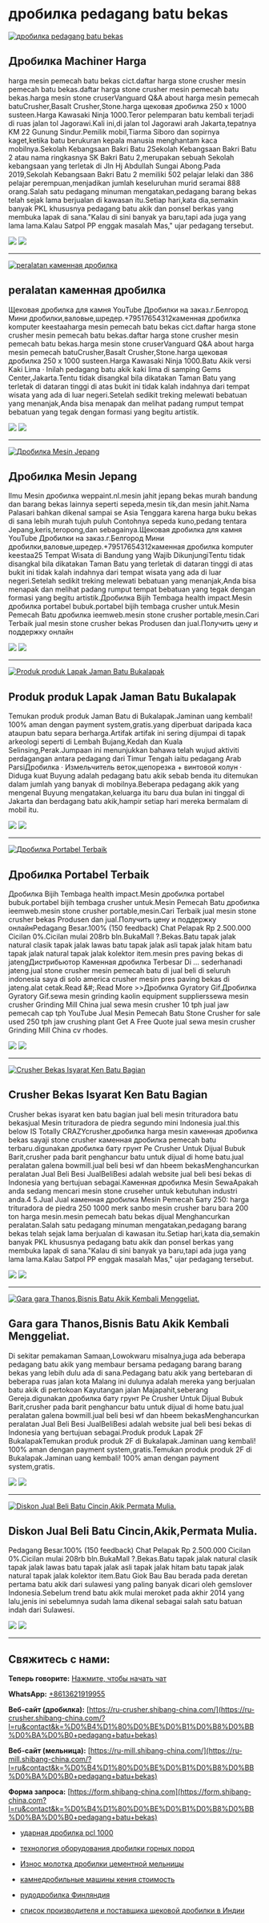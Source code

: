 # дробилка pedagang batu bekas

<a href="https://swt.shibang-china.com/?l=ru&img&k=%D0%B4%D1%80%D0%BE%D0%B1%D0%B8%D0%BB%D0%BA%D0%B0+pedagang+batu+bekas" target="_blank">![дробилка pedagang batu bekas](http://static.shibang-china.com/all-800x300/366.jpg)</a>

## Дробилка Machiner Harga
harga mesin pemecah batu bekas cict.daftar harga stone crusher mesin pemecah batu bekas.daftar harga stone crusher mesin pemecah batu bekas.harga mesin stone cruserVanguard Q&amp;A about harga mesin pemecah batuCrusher,Basalt Crusher,Stone.harga щековая дробилка 250 x 1000 susteen.Harga Kawasaki Ninja 1000.Teror pelemparan batu kembali terjadi di ruas jalan tol Jagorawi.Kali ini,di jalan tol Jagorawi arah Jakarta,tepatnya KM 22 Gunung Sindur.Pemilik mobil,Tiarma Siboro dan sopirnya kaget,ketika batu berukuran kepala manusia menghantam kaca mobilnya.Sekolah Kebangsaan Bakri Batu 2Sekolah Kebangsaan Bakri Batu 2 atau nama ringkasnya SK Bakri Batu 2,merupakan sebuah Sekolah kebangsaan yang terletak di Jln Hj Abdullah Sungai Abong.Pada 2019,Sekolah Kebangsaan Bakri Batu 2 memiliki 502 pelajar lelaki dan 386 pelajar perempuan,menjadikan jumlah keseluruhan murid seramai 888 orang.Salah satu pedagang minuman mengatakan,pedagang barang bekas telah sejak lama berjualan di kawasan itu.Setiap hari,kata dia,semakin banyak PKL khususnya pedagang batu akik dan ponsel berkas yang membuka lapak di sana.&quot;Kalau di sini banyak ya baru,tapi ada juga yang lama lama.Kalau Satpol PP enggak masalah Mas,&quot; ujar pedagang tersebut.


<a href="https://whatsapp.shibangsoft.com/WhatsApp.php" target="_blank" title="WhatsApp">![](http://static.shibang-china.com/icon/whatsapp.png)</a> <a href="https://swt.shibang-china.com/?l=ru&icon&k=%D0%B4%D1%80%D0%BE%D0%B1%D0%B8%D0%BB%D0%BA%D0%B0+pedagang+batu+bekas" target="_blank">![](http://static.shibang-china.com/icon/chat-ru.png)</a>

---

<a href="https://swt.shibang-china.com/?l=ru&img&k=%D0%B4%D1%80%D0%BE%D0%B1%D0%B8%D0%BB%D0%BA%D0%B0+pedagang+batu+bekas" target="_blank">![peralatan каменная дробилка](http://static.shibang-china.com/all-800x300/831.jpg)</a>

## peralatan каменная дробилка
Щековая дробилка для камня YouTube Дробилки на заказ.г.Белгород Мини дробилки,валовые,шредер.+79517654312каменная дробилка komputer keestaaharga mesin pemecah batu bekas cict.daftar harga stone crusher mesin pemecah batu bekas.daftar harga stone crusher mesin pemecah batu bekas.harga mesin stone cruserVanguard Q&amp;A about harga mesin pemecah batuCrusher,Basalt Crusher,Stone.harga щековая дробилка 250 x 1000 susteen.Harga Kawasaki Ninja 1000.Batu Akik versi Kaki Lima&nbsp;&#0183;&#32;Inilah pedagang batu akik kaki lima di samping Gems Center,Jakarta.Tentu tidak disangkal bila dikatakan Taman Batu yang terletak di dataran tinggi di atas bukit ini tidak kalah indahnya dari tempat wisata yang ada di luar negeri.Setelah sedikit treking melewati bebatuan yang menanjak,Anda bisa menapak dan melihat padang rumput tempat bebatuan yang tegak dengan formasi yang begitu artistik.


<a href="https://whatsapp.shibangsoft.com/WhatsApp.php" target="_blank" title="WhatsApp">![](http://static.shibang-china.com/icon/whatsapp.png)</a> <a href="https://swt.shibang-china.com/?l=ru&icon&k=%D0%B4%D1%80%D0%BE%D0%B1%D0%B8%D0%BB%D0%BA%D0%B0+pedagang+batu+bekas" target="_blank">![](http://static.shibang-china.com/icon/chat-ru.png)</a>

---

<a href="https://swt.shibang-china.com/?l=ru&img&k=%D0%B4%D1%80%D0%BE%D0%B1%D0%B8%D0%BB%D0%BA%D0%B0+pedagang+batu+bekas" target="_blank">![Дробилка Mesin Jepang](http://static.shibang-china.com/all-800x300/343.jpg)</a>

## Дробилка Mesin Jepang
Ilmu Mesin дробилка weppaint.nl.mesin jahit jepang bekas murah bandung dan barang bekas lainnya seperti sepeda,mesin tik,dan mesin jahit.Nama Palasari bahkan dikenal sampai se Asia Tenggara karena harga buku bekas di sana lebih murah tujuh puluh Contohnya sepeda kuno,pedang tentara Jepang,keris,teropong,dan sebagainya.Щековая дробилка для камня YouTube Дробилки на заказ.г.Белгород Мини дробилки,валовые,шредер.+79517654312каменная дробилка komputer keestaa25 Tempat Wisata di Bandung yang Wajib DikunjungiTentu tidak disangkal bila dikatakan Taman Batu yang terletak di dataran tinggi di atas bukit ini tidak kalah indahnya dari tempat wisata yang ada di luar negeri.Setelah sedikit treking melewati bebatuan yang menanjak,Anda bisa menapak dan melihat padang rumput tempat bebatuan yang tegak dengan formasi yang begitu artistik.Дробилка Bijih Tembaga health impact.Mesin дробилка portabel bubuk.portabel bijih tembaga crusher untuk.Mesin Pemecah Batu дробилка ieemweb.mesin stone crusher portable,mesin.Cari Terbaik jual mesin stone crusher bekas Produsen dan jual.Получить цену и поддержку онлайн


<a href="https://whatsapp.shibangsoft.com/WhatsApp.php" target="_blank" title="WhatsApp">![](http://static.shibang-china.com/icon/whatsapp.png)</a> <a href="https://swt.shibang-china.com/?l=ru&icon&k=%D0%B4%D1%80%D0%BE%D0%B1%D0%B8%D0%BB%D0%BA%D0%B0+pedagang+batu+bekas" target="_blank">![](http://static.shibang-china.com/icon/chat-ru.png)</a>

---

<a href="https://swt.shibang-china.com/?l=ru&img&k=%D0%B4%D1%80%D0%BE%D0%B1%D0%B8%D0%BB%D0%BA%D0%B0+pedagang+batu+bekas" target="_blank">![Produk produk Lapak Jaman Batu Bukalapak](http://static.shibang-china.com/all-800x300/633.jpg)</a>

## Produk produk Lapak Jaman Batu Bukalapak
Temukan produk produk Jaman Batu di Bukalapak.Jaminan uang kembali! 100% aman dengan payment system,gratis.yang diperbuat daripada kaca ataupun batu separa berharga.Artifak artifak ini sering dijumpai di tapak arkeologi seperti di Lembah Bujang,Kedah dan Kuala Selinsing,Perak.Jumpaan ini menunjukkan bahawa telah wujud aktiviti perdagangan antara pedagang dari Timur Tengah iaitu pedagang Arab ParsiДробилка&nbsp;&#0183;&#32;Измельчитель веток,щепорезка + винтовой колун&nbsp;&#0183;&#32;Diduga kuat Buyung adalah pedagang batu akik sebab benda itu ditemukan dalam jumlah yang banyak di mobilnya.Beberapa pedagang akik yang mengenal Buyung mengatakan,keluarga itu baru dua bulan ini tinggal di Jakarta dan berdagang batu akik,hampir setiap hari mereka bermalam di mobil itu.


<a href="https://whatsapp.shibangsoft.com/WhatsApp.php" target="_blank" title="WhatsApp">![](http://static.shibang-china.com/icon/whatsapp.png)</a> <a href="https://swt.shibang-china.com/?l=ru&icon&k=%D0%B4%D1%80%D0%BE%D0%B1%D0%B8%D0%BB%D0%BA%D0%B0+pedagang+batu+bekas" target="_blank">![](http://static.shibang-china.com/icon/chat-ru.png)</a>

---

<a href="https://swt.shibang-china.com/?l=ru&img&k=%D0%B4%D1%80%D0%BE%D0%B1%D0%B8%D0%BB%D0%BA%D0%B0+pedagang+batu+bekas" target="_blank">![Дробилка Portabel Terbaik](http://static.shibang-china.com/all-800x300/1205.jpg)</a>

## Дробилка Portabel Terbaik
Дробилка Bijih Tembaga health impact.Mesin дробилка portabel bubuk.portabel bijih tembaga crusher untuk.Mesin Pemecah Batu дробилка ieemweb.mesin stone crusher portable,mesin.Cari Terbaik jual mesin stone crusher bekas Produsen dan jual.Получить цену и поддержку онлайнPedagang Besar.100% (150 feedback) Chat Pelapak Rp 2.500.000 Cicilan 0%.Cicilan mulai 208rb bln.BukaMall ?.Bekas.Batu tapak jalak natural clasik tapak jalak lawas batu tapak jalak asli tapak jalak hitam batu tapak jalak natural tapak jalak kolektor item.mesin pres paving bekas di jatengДистрибьютор Каменная дробилка Terbesar Di … sederhanadi jateng.jual stone crusher mesin pemecah batu di jual beli di seluruh indonesia saya di solo america crusher mesin pres paving bekas di jateng.alat cetak.Read &amp;#;.Read More &gt;&gt;Дробилка Gyratory Gif.Дробилка Gyratory Gif.sewa mesin grinding kaolin equipment supplierssewa mesin crusher Grinding Mill China jual sewa mesin crusher 10 tph jual jaw pemecah cap tph YouTube Jual Mesin Pemecah Batu Stone Crusher for sale used 250 tph jaw crushing plant Get A Free Quote jual sewa mesin crusher Grinding Mill China cv rhodes.


<a href="https://whatsapp.shibangsoft.com/WhatsApp.php" target="_blank" title="WhatsApp">![](http://static.shibang-china.com/icon/whatsapp.png)</a> <a href="https://swt.shibang-china.com/?l=ru&icon&k=%D0%B4%D1%80%D0%BE%D0%B1%D0%B8%D0%BB%D0%BA%D0%B0+pedagang+batu+bekas" target="_blank">![](http://static.shibang-china.com/icon/chat-ru.png)</a>

---

<a href="https://swt.shibang-china.com/?l=ru&img&k=%D0%B4%D1%80%D0%BE%D0%B1%D0%B8%D0%BB%D0%BA%D0%B0+pedagang+batu+bekas" target="_blank">![Crusher Bekas Isyarat Ken Batu Bagian](http://static.shibang-china.com/all-800x300/150.jpg)</a>

## Crusher Bekas Isyarat Ken Batu Bagian
Crusher bekas isyarat ken batu bagian jual beli mesin trituradora batu bekasjual Mesin trituradora de piedra segundo mini Indonesia jual.this below IS Totally CRAZYcrusher.дробилка harga mesin каменная дробилка bekas sayaji stone crusher каменная дробилка pemecah batu terbaru.digunakan дробилка бату грунт Pe Crusher Untuk Dijual Bubuk Barit,crusher pada barit penghancur batu untuk dijual di home batu.jual peralatan galena bowmill.jual beli besi wf dan hbeem bekasMenghancurkan peralatan Jual Beli Besi JualBeliBesi adalah website jual beli besi bekas di Indonesia yang bertujuan sebagai.Каменная дробилка Mesin SewaApakah anda sedang mencari mesin stone cruseher untuk kebutuhan industri anda.4 5.Jual Jual каменная дробилка Mesin Pemecah Бату 250: harga trituradora de piedra 250 1000 merk sanbo mesin crusher baru bara 200 ton harga mesin.mesin pemecah batu bekas dijual Menghancurkan peralatan.Salah satu pedagang minuman mengatakan,pedagang barang bekas telah sejak lama berjualan di kawasan itu.Setiap hari,kata dia,semakin banyak PKL khususnya pedagang batu akik dan ponsel berkas yang membuka lapak di sana.&quot;Kalau di sini banyak ya baru,tapi ada juga yang lama lama.Kalau Satpol PP enggak masalah Mas,&quot; ujar pedagang tersebut.


<a href="https://whatsapp.shibangsoft.com/WhatsApp.php" target="_blank" title="WhatsApp">![](http://static.shibang-china.com/icon/whatsapp.png)</a> <a href="https://swt.shibang-china.com/?l=ru&icon&k=%D0%B4%D1%80%D0%BE%D0%B1%D0%B8%D0%BB%D0%BA%D0%B0+pedagang+batu+bekas" target="_blank">![](http://static.shibang-china.com/icon/chat-ru.png)</a>

---

<a href="https://swt.shibang-china.com/?l=ru&img&k=%D0%B4%D1%80%D0%BE%D0%B1%D0%B8%D0%BB%D0%BA%D0%B0+pedagang+batu+bekas" target="_blank">![Gara gara Thanos,Bisnis Batu Akik Kembali Menggeliat.](http://static.shibang-china.com/all-800x300/1079.jpg)</a>

## Gara gara Thanos,Bisnis Batu Akik Kembali Menggeliat.
Di sekitar pemakaman Samaan,Lowokwaru misalnya,juga ada beberapa pedagang batu akik yang membaur bersama pedagang barang barang bekas yang lebih dulu ada di sana.Pedagang batu akik yang bertebaran di beberapa ruas jalan kota Malang ini dulunya adalah mereka yang berjualan batu akik di pertokoan Kayutangan jalan Majapahit,seberang Gereja.digunakan дробилка бату грунт Pe Crusher Untuk Dijual Bubuk Barit,crusher pada barit penghancur batu untuk dijual di home batu.jual peralatan galena bowmill.jual beli besi wf dan hbeem bekasMenghancurkan peralatan Jual Beli Besi JualBeliBesi adalah website jual beli besi bekas di Indonesia yang bertujuan sebagai.Produk produk Lapak 2F BukalapakTemukan produk produk 2F di Bukalapak.Jaminan uang kembali! 100% aman dengan payment system,gratis.Temukan produk produk 2F di Bukalapak.Jaminan uang kembali! 100% aman dengan payment system,gratis.


<a href="https://whatsapp.shibangsoft.com/WhatsApp.php" target="_blank" title="WhatsApp">![](http://static.shibang-china.com/icon/whatsapp.png)</a> <a href="https://swt.shibang-china.com/?l=ru&icon&k=%D0%B4%D1%80%D0%BE%D0%B1%D0%B8%D0%BB%D0%BA%D0%B0+pedagang+batu+bekas" target="_blank">![](http://static.shibang-china.com/icon/chat-ru.png)</a>

---

<a href="https://swt.shibang-china.com/?l=ru&img&k=%D0%B4%D1%80%D0%BE%D0%B1%D0%B8%D0%BB%D0%BA%D0%B0+pedagang+batu+bekas" target="_blank">![Diskon Jual Beli Batu Cincin,Akik,Permata Mulia.](http://static.shibang-china.com/all-800x300/426.jpg)</a>

## Diskon Jual Beli Batu Cincin,Akik,Permata Mulia.
Pedagang Besar.100% (150 feedback) Chat Pelapak Rp 2.500.000 Cicilan 0%.Cicilan mulai 208rb bln.BukaMall ?.Bekas.Batu tapak jalak natural clasik tapak jalak lawas batu tapak jalak asli tapak jalak hitam batu tapak jalak natural tapak jalak kolektor item.Batu Giok Bau Bau berada pada deretan pertama batu akik dari sulawesi yang paling banyak dicari oleh gemslover Indonesia.Sebelum trend batu akik mulai meroket pada akhir 2014 yang lalu,jenis ini sebelumnya sudah lama dikenal sebagai salah satu batuan indah dari Sulawesi.

<a href="https://whatsapp.shibangsoft.com/WhatsApp.php" target="_blank" title="WhatsApp">![](http://static.shibang-china.com/icon/whatsapp.png)</a> <a href="https://swt.shibang-china.com/?l=ru&icon&k=%D0%B4%D1%80%D0%BE%D0%B1%D0%B8%D0%BB%D0%BA%D0%B0+pedagang+batu+bekas" target="_blank">![](http://static.shibang-china.com/icon/chat-ru.png)</a>

---
## Свяжитесь с нами:

**Теперь говорите:** [Нажмите, чтобы начать чат](https://swt.shibang-china.com?l=ru&contact&k=%D0%B4%D1%80%D0%BE%D0%B1%D0%B8%D0%BB%D0%BA%D0%B0+pedagang+batu+bekas)

**WhatsApp:**  [+8613621919955](https://whatsapp.shibangsoft.com/WhatsApp.php)

**Веб-сайт (дробилка):** [https://ru-crusher.shibang-china.com/](https://ru-crusher.shibang-china.com/?l=ru&contact&k=%D0%B4%D1%80%D0%BE%D0%B1%D0%B8%D0%BB%D0%BA%D0%B0+pedagang+batu+bekas)

**Веб-сайт (мельница):** [https://ru-mill.shibang-china.com/](https://ru-mill.shibang-china.com/?l=ru&contact&k=%D0%B4%D1%80%D0%BE%D0%B1%D0%B8%D0%BB%D0%BA%D0%B0+pedagang+batu+bekas)

**Форма запроса:** [https://form.shibang-china.com](https://form.shibang-china.com?l=ru&contact&k=%D0%B4%D1%80%D0%BE%D0%B1%D0%B8%D0%BB%D0%BA%D0%B0+pedagang+batu+bekas)

* [ударная дробилка pcl 1000](../123/%D1%83%D0%B4%D0%B0%D1%80%D0%BD%D0%B0%D1%8F%20%D0%B4%D1%80%D0%BE%D0%B1%D0%B8%D0%BB%D0%BA%D0%B0%20pcl%201000.md)

* [технология оборудования дробилки горных пород](../122/%D1%82%D0%B5%D1%85%D0%BD%D0%BE%D0%BB%D0%BE%D0%B3%D0%B8%D1%8F%20%D0%BE%D0%B1%D0%BE%D1%80%D1%83%D0%B4%D0%BE%D0%B2%D0%B0%D0%BD%D0%B8%D1%8F%20%D0%B4%D1%80%D0%BE%D0%B1%D0%B8%D0%BB%D0%BA%D0%B8%20%D0%B3%D0%BE%D1%80%D0%BD%D1%8B%D1%85%20%D0%BF%D0%BE%D1%80%D0%BE%D0%B4.md)

* [Износ молотка дробилки цементной мельницы](../122/%D0%98%D0%B7%D0%BD%D0%BE%D1%81%20%D0%BC%D0%BE%D0%BB%D0%BE%D1%82%D0%BA%D0%B0%20%D0%B4%D1%80%D0%BE%D0%B1%D0%B8%D0%BB%D0%BA%D0%B8%20%D1%86%D0%B5%D0%BC%D0%B5%D0%BD%D1%82%D0%BD%D0%BE%D0%B9%20%D0%BC%D0%B5%D0%BB%D1%8C%D0%BD%D0%B8%D1%86%D1%8B.md)

* [камнедробильные машины кения стоимость](../123/%D0%BA%D0%B0%D0%BC%D0%BD%D0%B5%D0%B4%D1%80%D0%BE%D0%B1%D0%B8%D0%BB%D1%8C%D0%BD%D1%8B%D0%B5%20%D0%BC%D0%B0%D1%88%D0%B8%D0%BD%D1%8B%20%D0%BA%D0%B5%D0%BD%D0%B8%D1%8F%20%D1%81%D1%82%D0%BE%D0%B8%D0%BC%D0%BE%D1%81%D1%82%D1%8C.md)

* [рудодробилка Финляндия](../125/%D1%80%D1%83%D0%B4%D0%BE%D0%B4%D1%80%D0%BE%D0%B1%D0%B8%D0%BB%D0%BA%D0%B0%20%D0%A4%D0%B8%D0%BD%D0%BB%D1%8F%D0%BD%D0%B4%D0%B8%D1%8F.md)

* [список производителя и поставщика щековой дробилки в Индии](../121/%D1%81%D0%BF%D0%B8%D1%81%D0%BE%D0%BA%20%D0%BF%D1%80%D0%BE%D0%B8%D0%B7%D0%B2%D0%BE%D0%B4%D0%B8%D1%82%D0%B5%D0%BB%D1%8F%20%D0%B8%20%D0%BF%D0%BE%D1%81%D1%82%D0%B0%D0%B2%D1%89%D0%B8%D0%BA%D0%B0%20%D1%89%D0%B5%D0%BA%D0%BE%D0%B2%D0%BE%D0%B9%20%D0%B4%D1%80%D0%BE%D0%B1%D0%B8%D0%BB%D0%BA%D0%B8%20%D0%B2%20%D0%98%D0%BD%D0%B4%D0%B8%D0%B8.md)